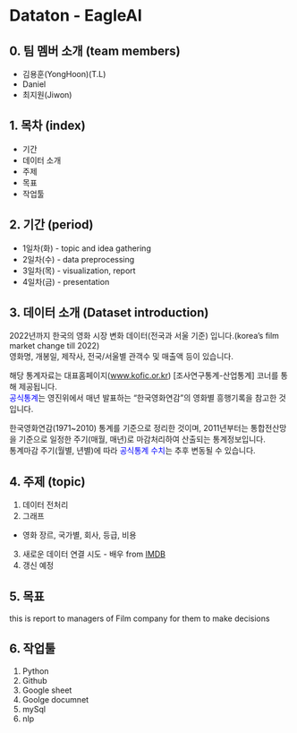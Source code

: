 # Dataton - EagleAI  
  
## 0. 팀 멤버 소개 (team members)  
* 김용훈(YongHoon)(T.L)
* Daniel
* 최지원(Jiwon)
  
## 1. 목차 (index)  
  - 기간
  - 데이터 소개
  - 주제
  - 목표
  - 작업툴
  
## 2. 기간 (period)  
* 1일차(화) - topic and idea gathering
* 2일차(수) - data preprocessing
* 3일차(목) - visualization, report
* 4일차(금) - presentation 

## 3. 데이터 소개 (Dataset introduction)  
2022년까지 한국의 영화 시장 변화 데이터(전국과 서울 기준) 입니다.(korea’s  film market change till 2022)  
영화명, 개봉일, 제작사, 전국/서울별 관객수 및 매출액 등이 있습니다.
  
해당 통계자료는 대표홈페이지(www.kofic.or.kr) [조사연구통계-산업통계] 코너를 통해 제공됩니다.  
<span style="color: 0000FF">공식통계</span>는 영진위에서 매년 발표하는 “한국영화연감”의 영화별 흥행기록을 참고한 것입니다.  
  
한국영화연감(1971~2010) 통계를 기준으로 정리한 것이며, 2011년부터는 통합전산망을 기준으로 일정한 주기(매월, 매년)로 마감처리하여 산출되는 통계정보입니다.  
통계마감 주기(월별, 년별)에 따라 <span style="color: 0000FF">공식통계 수치</span>는 추후 변동될 수 있습니다.  
  
## 4. 주제 (topic)  
1. 데이터 전처리
2. 그래프
  - 영화 장르, 국가별, 회사, 등급, 비용
3. 새로운 데이터 연결 시도 - 배우 from [IMDB](https://www.imdb.com)  
4. 갱신 예정 
  
## 5. 목표
this is report to managers of Film company for them to make decisions
  
## 6. 작업툴
1. Python
2. Github
3. Google sheet
4. Goolge documnet
5. mySql
6. nlp
